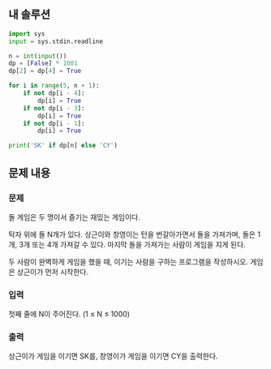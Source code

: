 ## 내 솔루션
```python
import sys
input = sys.stdin.readline

n = int(input())
dp = [False] * 1001
dp[2] = dp[4] = True

for i in range(5, n + 1):
    if not dp[i - 4]:
        dp[i] = True
    if not dp[i - 3]:
        dp[i] = True
    if not dp[i - 1]:
        dp[i] = True

print('SK' if dp[n] else 'CY')
```

## 문제 내용
### 문제
돌 게임은 두 명이서 즐기는 재밌는 게임이다.

탁자 위에 돌 N개가 있다. 상근이와 창영이는 턴을 번갈아가면서 돌을 가져가며, 돌은 1개, 3개 또는 4개 가져갈 수 있다. 마지막 돌을 가져가는 사람이 게임을 지게 된다.

두 사람이 완벽하게 게임을 했을 때, 이기는 사람을 구하는 프로그램을 작성하시오. 게임은 상근이가 먼저 시작한다.

### 입력
첫째 줄에 N이 주어진다. (1 ≤ N ≤ 1000)

### 출력
상근이가 게임을 이기면 SK를, 창영이가 게임을 이기면 CY을 출력한다.

